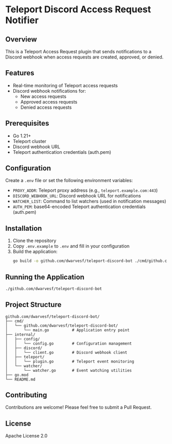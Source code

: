 # Teleport Discord Access Request Notifier

## Overview

This is a Teleport Access Request plugin that sends notifications to a Discord webhook when access requests are created, approved, or denied.

## Features

- Real-time monitoring of Teleport access requests
- Discord webhook notifications for:
  - New access requests
  - Approved access requests
  - Denied access requests

## Prerequisites

- Go 1.21+
- Teleport cluster
- Discord webhook URL
- Teleport authentication credentials (auth.pem)

## Configuration

Create a `.env` file or set the following environment variables:

- `PROXY_ADDR`: Teleport proxy address (e.g., `teleport.example.com:443`)
- `DISCORD_WEBHOOK_URL`: Discord webhook URL for notifications
- `WATCHER_LIST`: Command to list watchers (used in notification messages)
- `AUTH_PEM`: base64-encoded Teleport authentication credentials (auth.pem)

## Installation

1. Clone the repository
2. Copy `.env.example` to `.env` and fill in your configuration
3. Build the application:
   ```bash
   go build -o github.com/dwarvesf/teleport-discord-bot ./cmd/github.com/dwarvesf/teleport-discord-bot
   ```

## Running the Application

```bash
./github.com/dwarvesf/teleport-discord-bot
```

## Project Structure

```
github.com/dwarvesf/teleport-discord-bot/
├── cmd/
│   └── github.com/dwarvesf/teleport-discord-bot/
│       └── main.go          # Application entry point
├── internal/
│   ├── config/
│   │   └── config.go        # Configuration management
│   ├── discord/
│   │   └── client.go        # Discord webhook client
│   ├── teleport/
│   │   └── plugin.go        # Teleport event monitoring
│   └── watcher/
│       └── watcher.go       # Event watching utilities
├── go.mod
└── README.md
```

## Contributing

Contributions are welcome! Please feel free to submit a Pull Request.

## License

Apache License 2.0
